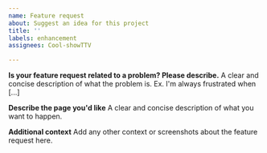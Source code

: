 ```yaml
---
name: Feature request
about: Suggest an idea for this project
title: ''
labels: enhancement
assignees: Cool-showTTV

---
```


**Is your feature request related to a problem? Please describe.**
A clear and concise description of what the problem is. Ex. I'm always frustrated when [...]

**Describe the page you'd like**
A clear and concise description of what you want to happen.

**Additional context**
Add any other context or screenshots about the feature request here.
